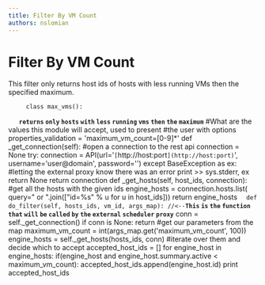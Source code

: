 ```yaml
---
title: Filter By VM Count
authors: nslomian
---
```


# Filter By VM Count

This filter only returns host ids of hosts with less running VMs then the specified maximum.

         class max_vms():
`   `**`returns` `only` `hosts` `with` `less` `running` `vms` `then` `the` `maximum`**
         #What are the values this module will accept, used to present
         #the user with options
         properties_validation = 'maximum_vm_count=[0-9]*'
         def _get_connection(self):
             #open a connection to the rest api
             connection = None
             try:
                 connection = API(url='`[`http://host:port`](http://host:port)`',
                                  username='user@domain', password='')
             except BaseException as ex:
                 #letting the external proxy know there was an error
                 print >> sys.stderr, ex
                 return None
             return connection
         def _get_hosts(self, host_ids, connection):
             #get all the hosts with the given ids
             engine_hosts = connection.hosts.list(
                 query=" or ".join(["id=%s" % u for u in host_ids]))
             return engine_hosts
`   def do_filter(self, hosts_ids, vm_id, args_map): //<-- `**`This` `is` `the` `function` `that` `will` `be` `called` `by` `the` `external` `scheduler` `proxy`**
             conn = self._get_connection()
             if conn is None:
                 return
             #get our parameters from the map
             maximum_vm_count = int(args_map.get('maximum_vm_count', 100))
             engine_hosts = self._get_hosts(hosts_ids, conn)
             #iterate over them and decide which to accept
             accepted_host_ids = []
             for engine_host in engine_hosts:
                 if(engine_host and
                         engine_host.summary.active < maximum_vm_count):
                     accepted_host_ids.append(engine_host.id)
             print accepted_host_ids
